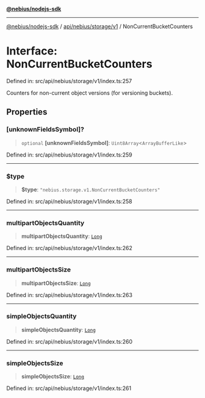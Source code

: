 [**@nebius/nodejs-sdk**](../../../../../README.md)

***

[@nebius/nodejs-sdk](../../../../../README.md) / [api/nebius/storage/v1](../README.md) / NonCurrentBucketCounters

# Interface: NonCurrentBucketCounters

Defined in: src/api/nebius/storage/v1/index.ts:257

Counters for non-current object versions (for versioning buckets).

## Properties

### \[unknownFieldsSymbol\]?

> `optional` **\[unknownFieldsSymbol\]**: `Uint8Array`\<`ArrayBufferLike`\>

Defined in: src/api/nebius/storage/v1/index.ts:259

***

### $type

> **$type**: `"nebius.storage.v1.NonCurrentBucketCounters"`

Defined in: src/api/nebius/storage/v1/index.ts:258

***

### multipartObjectsQuantity

> **multipartObjectsQuantity**: [`Long`](../../../../../runtime/protos/core/classes/Long.md)

Defined in: src/api/nebius/storage/v1/index.ts:262

***

### multipartObjectsSize

> **multipartObjectsSize**: [`Long`](../../../../../runtime/protos/core/classes/Long.md)

Defined in: src/api/nebius/storage/v1/index.ts:263

***

### simpleObjectsQuantity

> **simpleObjectsQuantity**: [`Long`](../../../../../runtime/protos/core/classes/Long.md)

Defined in: src/api/nebius/storage/v1/index.ts:260

***

### simpleObjectsSize

> **simpleObjectsSize**: [`Long`](../../../../../runtime/protos/core/classes/Long.md)

Defined in: src/api/nebius/storage/v1/index.ts:261
